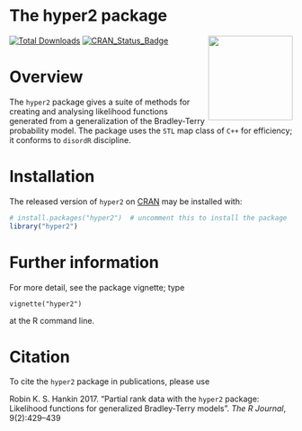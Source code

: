 The hyper2 package
================

<!-- README.md is generated from README.Rmd. Please edit that file -->

<img src="man/figures/hyper2.png" width = "150" align="right" />

<!-- badges: start -->

[![Total
Downloads](https://cranlogs.r-pkg.org/badges/grand-total/hyper2)](https://CRAN.R-project.org/package=hyper2)
[![CRAN_Status_Badge](https://www.r-pkg.org/badges/version/hyper2)](https://cran.r-project.org/package=hyper2)
<!-- badges: end -->

# Overview

The `hyper2` package gives a suite of methods for creating and analysing
likelihood functions generated from a generalization of the
Bradley-Terry probability model. The package uses the `STL` map class of
`C++` for efficiency; it conforms to `disordR` discipline.

# Installation

The released version of `hyper2` on [CRAN](https://CRAN.R-project.org)
may be installed with:

``` r
# install.packages("hyper2")  # uncomment this to install the package
library("hyper2")
```

# Further information

For more detail, see the package vignette; type

`vignette("hyper2")`

at the R command line.

# Citation

To cite the `hyper2` package in publications, please use

Robin K. S. Hankin 2017. “Partial rank data with the `hyper2` package:
Likelihood functions for generalized Bradley-Terry models”. *The R
Journal*, 9(2):429–439
